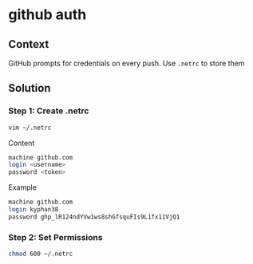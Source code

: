# github auth

## Context

GitHub prompts for credentials on every push. Use `.netrc` to store them

## Solution

### Step 1: Create .netrc

``` bash
vim ~/.netrc
```

Content

``` bash
machine github.com
login <username>
password <token>
```

Example

``` bash
machine github.com
login kyphan38
password ghp_lR124ndYVw1ws8shGfsquFIs9L1fx11VjQ1
```

### Step 2: Set Permissions

``` bash
chmod 600 ~/.netrc
```
